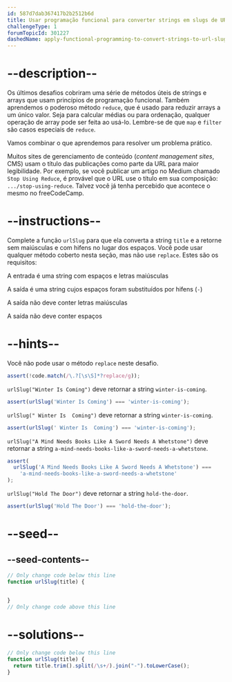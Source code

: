 ```yaml
---
id: 587d7dab367417b2b2512b6d
title: Usar programação funcional para converter strings em slugs de URL
challengeType: 1
forumTopicId: 301227
dashedName: apply-functional-programming-to-convert-strings-to-url-slugs
---
```


# --description--

Os últimos desafios cobriram uma série de métodos úteis de strings e arrays que usam princípios de programação funcional. Também aprendemos o poderoso método `reduce`, que é usado para reduzir arrays a um único valor. Seja para calcular médias ou para ordenação, qualquer operação de array pode ser feita ao usá-lo. Lembre-se de que `map` e `filter` são casos especiais de `reduce`.

Vamos combinar o que aprendemos para resolver um problema prático.

Muitos sites de gerenciamento de conteúdo (*content management sites*, CMS) usam o título das publicações como parte da URL para maior legibilidade. Por exemplo, se você publicar um artigo no Medium chamado `Stop Using Reduce`, é provável que o URL use o título em sua composição: `.../stop-using-reduce`. Talvez você já tenha percebido que acontece o mesmo no freeCodeCamp.

# --instructions--

Complete a função `urlSlug` para que ela converta a string `title` e a retorne sem maiúsculas e com hifens no lugar dos espaços. Você pode usar qualquer método coberto nesta seção, mas não use `replace`. Estes são os requisitos:

A entrada é uma string com espaços e letras maiúsculas

A saída é uma string cujos espaços foram substituídos por hifens (`-`)

A saída não deve conter letras maiúsculas

A saída não deve conter espaços

# --hints--

Você não pode usar o método `replace` neste desafio.

```js
assert(!code.match(/\.?[\s\S]*?replace/g));
```

`urlSlug("Winter Is Coming")` deve retornar a string `winter-is-coming`.

```js
assert(urlSlug('Winter Is Coming') === 'winter-is-coming');
```

`urlSlug(" Winter Is  Coming")` deve retornar a string `winter-is-coming`.

```js
assert(urlSlug(' Winter Is  Coming') === 'winter-is-coming');
```

`urlSlug("A Mind Needs Books Like A Sword Needs A Whetstone")` deve retornar a string `a-mind-needs-books-like-a-sword-needs-a-whetstone`.

```js
assert(
  urlSlug('A Mind Needs Books Like A Sword Needs A Whetstone') ===
    'a-mind-needs-books-like-a-sword-needs-a-whetstone'
);
```

`urlSlug("Hold The Door")` deve retornar a string `hold-the-door`.

```js
assert(urlSlug('Hold The Door') === 'hold-the-door');
```

# --seed--

## --seed-contents--

```js
// Only change code below this line
function urlSlug(title) {


}
// Only change code above this line
```

# --solutions--

```js
// Only change code below this line
function urlSlug(title) {
  return title.trim().split(/\s+/).join("-").toLowerCase();
}
```
